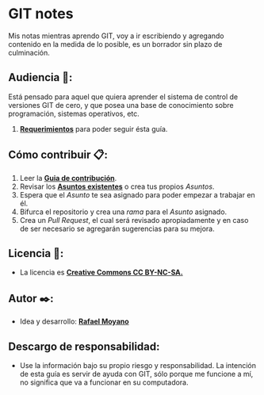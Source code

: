 # GIT notes
Mis notas mientras aprendo GIT, voy a ir escribiendo y agregando contenido en la medida de lo posible, es un borrador sin plazo de culminación.

## Audiencia 🚀:

Está pensado para aquel que quiera aprender el sistema de control de versiones GIT de cero, y que posea una base de conocimiento sobre programación, 
sistemas operativos, etc.

1.  [**Requerimientos**][1] para poder seguir ésta guía.

## Cómo contribuir 📋:

1. Leer la [**Guia de contribución**][2].
2. Revisar los [**Asuntos existentes**][3] o crea tus propios *Asuntos*. 
3. Espera que el *Asunto* te sea asignado para poder empezar a trabajar en él.
4. Bifurca el repositorio y crea una *rama* para el *Asunto* asignado.
5. Crea un *Pull Request*, el cual será revisado apropiadamente y en caso de ser necesario se agregarán sugerencias para su mejora.
    
## Licencia 📄:
 
 * La licencia es [**Creative Commons CC BY-NC-SA.**](https://creativecommons.org/licenses/by-nc-sa/4.0/legalcode)

## Autor ✒️: 

 * Idea y desarrollo: [**Rafael Moyano**](https://github.com/rmoyano)

## Descargo de responsabilidad:

 * Use la información bajo su propio riesgo y responsabilidad. La intención de esta guía es servir de ayuda con GIT, sólo porque me funcione a mí, no significa que va a funcionar en su computadora.

[1]: requirements.md
[2]: https://github.com/rmoyano/gitnotes/CONTRIBUIR.md
[3]: https://github.com/rmoyano/gitnotes/issues
